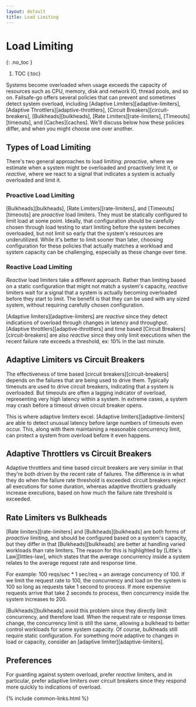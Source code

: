 ```yaml
---
layout: default
title: Load Limiting
---
```


# Load Limiting
{: .no_toc }

1. TOC
{:toc}

Systems become overloaded when usage exceeds the capacity of resources such as CPU, memory, disk and network IO, thread pools, and so on. Failsafe-go offers several policies that can prevent and sometimes detect system overload, including [Adaptive Limiters][adaptive-limiters], [Adaptive Throttlers][adaptive-throttlers], [Circuit Breakers][circuit-breakers], [Bulkheads][bulkheads], [Rate Limiters][rate-limiters], [Timeouts][timeouts], and [Caches][caches]. We'll discuss below how these policies differ, and when you might choose one over another.

## Types of Load Limiting

There's two general approaches to load limiting: *proactive*, where we estimate when a system might be overloaded and proactively limit it, or *reactive*, where we react to a signal that indicates a system is actually overloaded and limit it.

### Proactive Load Limiting

[Bulkheads][bulkheads], [Rate Limiters][rate-limiters], and [Timeouts][timeouts] are *proactive* load limiters. They must be statically configured to limit load at some point. Ideally, that configuration should be carefully chosen through load testing to start limiting before the system becomes overloaded, but not limit so early that the system's resources are underutilized. While it's better to limit sooner than later, choosing configuration for these policies that actually matches a workload and system capacity can be challenging, especially as these change over time.

### Reactive Load Limiting

*Reactive* load limiters take a different approach. Rather than limiting based on a static configuration that might not match a system's capacity, *reactive* limiters wait for a signal that a system is actually becoming overloaded before they start to limit. The benefit is that they can be used with any sized system, without requiring carefully chosen configuration.

[Adaptive limiters][adaptive-limiters] are *reactive* since they detect indications of overload through changes in latency and throughput. [Adaptive throttlers][adaptive-throttlers] and time based [Circuit Breakers][circuit-breakers] are also *reactive* since they only limit executions when the recent failure rate exceeds a threshold, ex: 10% in the last minute.

## Adaptive Limiters vs Circuit Breakers

The effectiveness of time based [circuit breakers][circuit-breakers] depends on the failures that are being used to drive them. Typically timeouts are used to drive circuit breakers, indicating that a system is overloaded. But timeouts are often a lagging indicator of overload, representing very high latency within a system. In extreme cases, a system may crash before a timeout driven circuit breaker opens.

This is where adaptive limiters excel. [Adaptive limiters][adaptive-limiters] are able to detect unusual latency before large numbers of timeouts even occur. This, along with them maintaining a reasonable concurrency limit, can protect a system from overload before it even happens.

## Adaptive Throttlers vs Circuit Breakers

Adaptive throttlers and time based circuit breakers are very similar in that they're both driven by the recent rate of failures. The difference is in what they do when the failure rate threshold is exceeded: circuit breakers reject all executions for some duration, whereas adaptive throttlers gradually increase executions, based on how much the failure rate threshold is exceeded. 

## Rate Limiters vs Bulkheads

[Rate limiters][rate-limiters] and [Bulkheads][bulkheads] are both forms of *proactive* limiting, and should be configured based on a system's capacity, but they differ in that [Bulkheads][bulkheads] are better at handling varied workloads than rate limiters. The reason for this is highlighted by [Little's Law][littles-law], which states that the average concurrency inside a system relates to the average request rate and response time.

For example: 100 reqs/sec * 1 sec/req = an average concurrency of 100. If we limit the request rate to 100, the concurrency and load on the system is 100 so long as requests take 1 second to process. If more expensive requests arrive that take 2 seconds to process, then concurrency inside the system increases to 200.

[Bulkheads][bulkheads] avoid this problem since they directly limit concurrency, and therefore load. When the request rate or response times change, the concurrency limit is still the same, allowing a bulkhead to better control workloads for some system capacity. Of course, bulkheads still require static configuration. For something more adaptive to changes in load or capacity, consider an [adaptive limiter][adaptive-limiters].

## Preferences

For guarding against system overload, prefer *reactive* limiters, and in particular, prefer adaptive limiters over circuit breakers since they respond more quickly to indications of overload.

{% include common-links.html %}